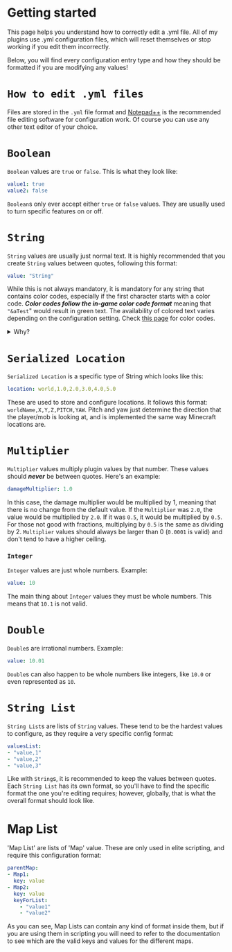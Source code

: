 # Getting started

This page helps you understand how to correctly edit a .yml file. All of my plugins use .yml configuration files, which will reset themselves or stop working if you edit them incorrectly.

Below, you will find every configuration entry type and how they should be formatted if you are modifying any values!

# `How to edit .yml files`

Files are stored in the `.yml` file format and [Notepad++](https://notepad-plus-plus.org/) is the recommended file editing software for configuration work. Of course you can use any other text editor of your choice.

# `Boolean`

`Boolean` values are `true` or `false`. This is what they look like:

```yml
value1: true
value2: false
```

`Boolean`s only ever accept either `true` or `false` values. They are usually used to turn specific features on or off.


# `String`

`String` values are usually just normal text. It is highly recommended that you create `String` values between quotes, following this format:

```yml
value: "String"
```

While this is not always mandatory, it is mandatory for any string that contains color codes, especially if the first character starts with a color code. ***Color codes follow the in-game color code format*** meaning that `"&aTest`" would result in green text. The availability of colored text varies depending on the configuration setting. Check [this page](https://minecraft.gamepedia.com/Formatting_codes) for color codes.

<details>
<summary>Why?</summary>
Configuration strings can accept special characters such as `&`. If these special characters occupy the first character, such as in `value: "&aString"`, if the `String` is not between quotes the value will be wiped and the config option will be reset to its defaults. This is a limitation of the configuration system that Spigot uses.
</details>

# `Serialized Location`

`Serialized Location` is a specific type of String which looks like this:

```yml
location: world,1.0,2.0,3.0,4.0,5.0
```

These are used to store and configure locations. It follows this format: `worldName,X,Y,Z,PITCH,YAW`. Pitch and yaw just determine the direction that the player/mob is looking at, and is implemented the same way Minecraft locations are.

# `Multiplier`

`Multiplier` values multiply plugin values by that number. These values should ***never*** be between quotes. Here's an example:

```yml
damageMultiplier: 1.0
```

In this case, the damage multiplier would be multiplied by 1, meaning that there is no change from the default value. If the `Multiplier` was `2.0`, the value would be multiplied by `2.0`. If it was `0.5`, it would be multiplied by `0.5`. For those not good with fractions, multiplying by `0.5` is the same as dividing by 2. `Multiplier` values should always be larger than 0 (`0.0001` is valid) and don't tend to have a higher ceiling.

### `Integer`

`Integer` values are just whole numbers. Example:

```yml
value: 10
```

The main thing about `Integer` values they must be whole numbers. This means that `10.1` is not valid.

# `Double`

`Double`s are irrational numbers. Example:

```yml
value: 10.01
```

`Double`s can also happen to be whole numbers like integers, like `10.0` or even represented as `10`.

# `String List`
`String List`s are lists of `String` values. These tend to be the hardest values to configure, as they require a very specific config format:

```yml
valuesList:
- "value,1"
- "value,2"
- "value,3"
```

Like with `String`s, it is recommended to keep the values between quotes. Each `String List` has its own format, so you'll have to find the specific format the one you're editing requires; however, globally, that is what the overall format should look like.

# Map List

'Map List' are lists of 'Map' value. These are only used in elite scripting, and require this configuration format:

```yml
parentMap:
- Map1:
  key: value
- Map2:
  key: value
  keyForList:
    - "value1"
    - "value2"
```

As you can see, Map Lists can contain any kind of format inside them, but if you are using them in scripting you will need to refer to the documentation to see which are the valid keys and values for the different maps.